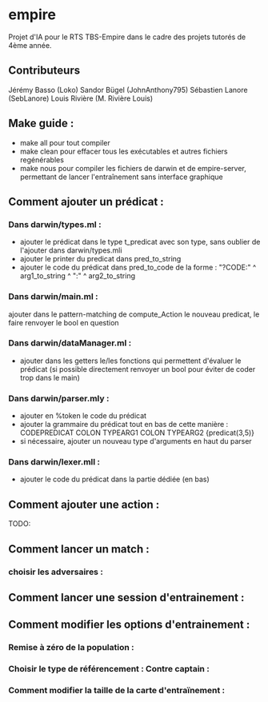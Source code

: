 # empire
Projet d'IA pour le RTS TBS-Empire dans le cadre des projets tutorés de 4ème année.

## Contributeurs
Jérémy Basso (Loko)
Sandor Bügel (JohnAnthony795)
Sébastien Lanore (SebLanore)
Louis Rivière (M. Rivière Louis)

## Make guide :

 - make all pour tout compiler
 - make clean pour effacer tous les exécutables et autres fichiers regénérables
 - make nous pour compiler les fichiers de darwin et de empire-server, permettant de lancer l'entraînement sans interface graphique


## Comment ajouter un prédicat :

### Dans darwin/types.ml : 
 - ajouter le prédicat dans le type t_predicat avec son type, sans oublier de l'ajouter dans darwin/types.mli
 - ajouter le printer du predicat dans pred_to_string
 - ajouter le code du prédicat dans pred_to_code de la forme : "?CODE:" ^ arg1_to_string ^ ":" ^ arg2_to_string
    
### Dans darwin/main.ml :
  ajouter dans le pattern-matching de compute_Action le nouveau predicat, le faire renvoyer le bool en question 

### Dans darwin/dataManager.ml : 
- ajouter dans les getters le/les fonctions qui permettent d'évaluer le prédicat (si possible directement renvoyer un bool pour éviter de coder trop dans le main)
 
### Dans darwin/parser.mly : 
- ajouter en %token le code du prédicat
 - ajouter la grammaire du prédicat tout en bas de cette manière : CODEPREDICAT COLON TYPEARG1 COLON TYPEARG2 {predicat($3,$5)} 
 - si nécessaire, ajouter un nouveau type d'arguments en haut du parser
 
### Dans darwin/lexer.mll :
  - ajouter le code du prédicat dans la partie dédiée (en bas)

## Comment ajouter une action :

TODO:
## Comment lancer un match :
### choisir les adversaires :

## Comment lancer une session d'entrainement : 

## Comment modifier les options d'entrainement :
### Remise à zéro de la population :
### Choisir le type de référencement : Contre captain :
### Comment modifier la taille de la carte d'entraïnement :
